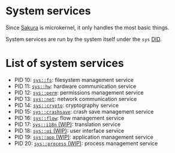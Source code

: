 # System services
Since [Sakura](../kernel/) is microkernel, it only handles the most basic things.

System services are run by the system itself under the `sys` [DID](../apps-and-libraries.md#application-identifier).

# List of system services
- PID 10: [`sys::fs`](./fs.md): filesystem management service
- PID 11: [`sys::hw`](./hw.md): hardware communication service
- PID 12: [`sys::perm`](./perm.md): permissions management service
- PID 13: [`sys::net`](./net.md): network communication service
- PID 14: [`sys::crypto`](./crypto.md): cryptography service
- PID 15: [`sys::crashsave`](./crashsave.md): crash save management service
- PID 16: [`sys::flow`](./flow.md): flow management service
- PID 17: [`sys::i18n` (WIP)](): translation service
- PID 18: [`sys::ui` (WIP)](): user interface service
- PID 19: [`sys::app` (WIP)](): application management service
- PID 20: [`sys::process` (WIP)](): process management service
